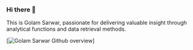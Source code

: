 ### Hi there 👋

This is Golam Sarwar, passionate for delivering valuable insight through analytical functions and data retrieval methods.

[![Golam Sarwar Github overview](https://github-readme-stats.vercel.app/api?username=asmgolamsarwar&show_icons=true&theme=dracula)]
